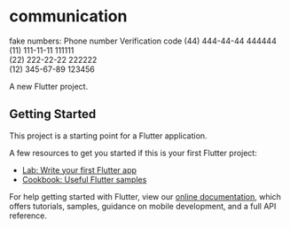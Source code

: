# communication

fake numbers:
Phone number	  Verification code	
(44) 444-44-44	444444	
(11) 111-11-11	111111	
(22) 222-22-22	222222	
(12) 345-67-89	123456

A new Flutter project.

## Getting Started

This project is a starting point for a Flutter application.

A few resources to get you started if this is your first Flutter project:

- [Lab: Write your first Flutter app](https://flutter.dev/docs/get-started/codelab)
- [Cookbook: Useful Flutter samples](https://flutter.dev/docs/cookbook)

For help getting started with Flutter, view our
[online documentation](https://flutter.dev/docs), which offers tutorials,
samples, guidance on mobile development, and a full API reference.
